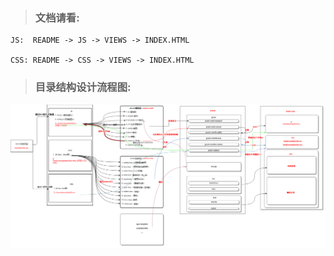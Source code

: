 > ### 文档请看:

```
JS:  README -> JS -> VIEWS -> INDEX.HTML

CSS: README -> CSS -> VIEWS -> INDEX.HTML
```

> ### 目录结构设计流程图:

![flow](./flow.png)